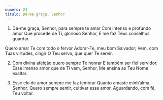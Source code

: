 ```yaml
---
numero: 24
titulo: Dá-me graça, Senhor
---
```

1. Dá-me graça, Senhor, para sempre te amar
Com intenso e profundo amor
Que procede de Ti, glorioso Senhor,
E me faz Teus conselhos guardar.

Quero amar Te com todo o fervor
Adorar-Te, meu bom Salvador;
Vem, com Tuas virtudes, cingir
O Teu servo, que quer Te servir.

2. Com divina afeição quero sempre Te honrar
E também ser fiel servidor;
Esse imenso amor que de Ti vem, Senhor,
Me ensina ao Teu Nome exaltar.

3. Esse elo de amor sempre me faz lembrar
Quanto amaste minh’alma, Senhor;
Quero sempre sentir, cultivar esse amor,
Aguardando, com fé, Teu voltar.
